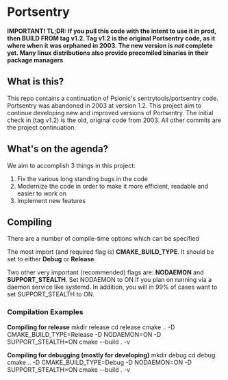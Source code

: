# Portsentry

**IMPORTANT! TL;DR: If you pull this code with the intent to use it in prod, then BUILD FROM tag v1.2. Tag v1.2 is the original Portsentry code, as it where when it was orphaned in 2003. The new version is _not_ complete yet. Many linux distributions also provide precomiled binaries in their package managers**

## What is this?
This repo contains a continuation of Psionic's sentrytools/portsentry code. Portsentry was abandoned in 2003 at version 1.2. This project aim to continue developing new and improved versions of Portsentry. The initial check in (tag v1.2) is the old, original code from 2003. All other commits are the project continuation.

## What's on the agenda?
We aim to accomplish 3 things in this project:
1. Fix the various long standing bugs in the code
2. Modernize the code in order to make it more efficient, readable and easier to work on
3. Implement new features

## Compiling
There are a number of compile-time options which can be specified

The most import (and required flag is) **CMAKE_BUILD_TYPE**. It should be set to either **Debug** or **Release**.

Two other very important (recommended) flags are: **NODAEMON** and **SUPPORT_STEALTH**. Set NODAEMON to ON if you plan on running via a daemon service like systemd. In addition, you will in 99% of cases want to set SUPPORT_STEALTH to ON.

### Compilation Examples

**Compiling for release**
mkdir release
cd release
cmake .. -D CMAKE_BUILD_TYPE=Release -D NODAEMON=ON -D SUPPORT_STEALTH=ON
cmake --build . -v

**Compiling for debugging (mostly for developing)**
mkdir debug
cd debug
cmake .. -D CMAKE_BUILD_TYPE=Debug -D NODAEMON=ON -D SUPPORT_STEALTH=ON
cmake --build . -v
